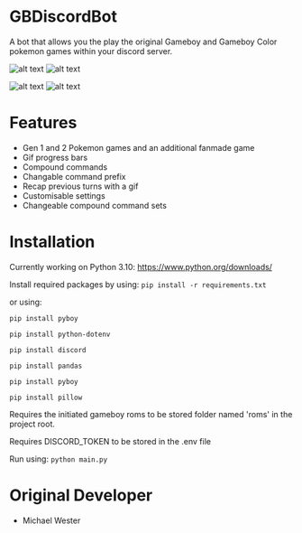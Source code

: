# GBDiscordBot

A bot that allows you the play the original Gameboy and Gameboy Color pokemon games within your discord server.

![alt text](https://cdn.discordapp.com/attachments/1072361944746561637/1072361982122004480/goldstart.gif)
![alt text](https://cdn.discordapp.com/attachments/1072361944746561637/1072361982516281344/goldwasd.gif)

![alt text](https://cdn.discordapp.com/attachments/1072361944746561637/1072361983606800414/goldwasd2.gif)
![alt text](https://cdn.discordapp.com/attachments/1072361944746561637/1072361983095091311/goldbattle.gif)

# Features

- Gen 1 and 2 Pokemon games and an additional fanmade game
- Gif progress bars
- Compound commands
- Changable command prefix
- Recap previous turns with a gif
- Customisable settings
- Changeable compound command sets

# Installation

Currently working on Python 3.10:
https://www.python.org/downloads/

Install required packages by using:
`pip install -r requirements.txt`

or using:

`pip install pyboy`

`pip install python-dotenv`

`pip install discord`

`pip install pandas`

`pip install pyboy`

`pip install pillow`

Requires the initiated gameboy roms to be stored folder named 'roms' in the project root.

Requires DISCORD_TOKEN to be stored in the .env file

Run using:
`python main.py`

# Original Developer

- Michael Wester
